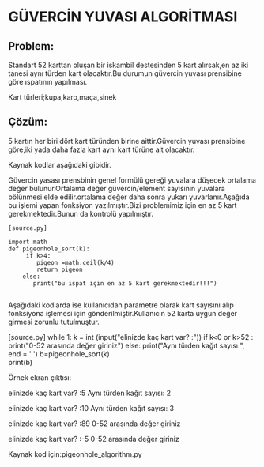 # GÜVERCİN YUVASI ALGORİTMASI 

## Problem:

Standart 52 karttan oluşan bir iskambil destesinden 5 kart alırsak,en az iki tanesi aynı türden kart olacaktır.Bu durumun güvercin yuvası prensibine göre ıspatının yapılması.

Kart türleri;kupa,karo,maça,sinek

## Çözüm:

5 kartın her biri dört kart türünden birine aittir.Güvercin yuvası prensibine göre,iki yada daha fazla kart aynı kart türüne ait olacaktır.

Kaynak kodlar aşağıdaki gibidir.

Güvercin yasası prensbinin genel formülü gereği yuvalara düşecek ortalama değer bulunur.Ortalama değer güvercin/element sayısının yuvalara  bölünmesi elde edilir.ortalama değer daha sonra yukarı yuvarlanır.Aşağıda bu işlemi yapan fonksiyon yazılmıştır.Bizi problemimiz için en az 5 kart gerekmektedir.Bunun da kontrolü yapılmıştır.

```
[source.py]

import math
def pigeonhole_sort(k): 
     if k>4:
        pigeon =math.ceil(k/4)
        return pigeon
    else:
       print("bu ispat için en az 5 kart gerekmektedir!!!") 
   
 ```
   
Aşağıdaki kodlarda ise kullanıcıdan parametre olarak kart sayısını alıp fonksiyona işlemesi için gönderilmiştir.Kullanıcın 52 karta uygun değer girmesi zorunlu tutulmuştur.

[source.py]
while 1:
    k = int (input("elinizde kaç kart var? :"))
    if k<0 or k>52 :
        print("0-52 arasında değer giriniz")
    else:
        print("Aynı türden kağıt sayısı:", end = ' ') 
        b=pigeonhole_sort(k)     
        print(b)
        
Örnek ekran çıktısı:

 elinizde kaç kart var? :5
 Aynı türden kağıt sayısı: 2

 elinizde kaç kart var? :10
 Aynı türden kağıt sayısı: 3
 
 elinizde kaç kart var? :89
 0-52 arasında değer giriniz

 elinizde kaç kart var? :-5
 0-52 arasında değer giriniz

Kaynak kod için:pigeonhole_algorithm.py
